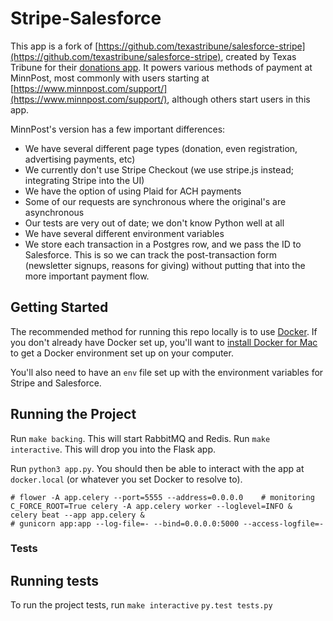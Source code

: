 Stripe-Salesforce
=================

This app is a fork of [https://github.com/texastribune/salesforce-stripe](https://github.com/texastribune/salesforce-stripe), created by Texas Tribune for their [donations app](http://support.texastribune.org/). It powers various methods of payment at MinnPost, most commonly with users starting at [https://www.minnpost.com/support/](https://www.minnpost.com/support/), although others start users in this app.

MinnPost's version has a few important differences:

- We have several different page types (donation, even registration, advertising payments, etc)
- We currently don't use Stripe Checkout (we use stripe.js instead; integrating Stripe into the UI)
- We have the option of using Plaid for ACH payments
- Some of our requests are synchronous where the original's are asynchronous
- Our tests are very out of date; we don't know Python well at all
- We have several different environment variables
- We store each transaction in a Postgres row, and we pass the ID to Salesforce. This is so we can track the post-transaction form (newsletter signups, reasons for giving) without putting that into the more important payment flow.

Getting Started
---------------

The recommended method for running this repo locally is to use [Docker](https://www.docker.com/). If you don't already have Docker set up, you'll want to [install Docker for Mac](https://docs.docker.com/engine/installation/mac/) to get a Docker environment set up on your computer.

You'll also need to have an `env` file set up with the environment variables for Stripe and Salesforce.

Running the Project
-------------------

Run `make backing`. This will start RabbitMQ and Redis.
Run `make interactive`. This will drop you into the Flask app.

Run `python3 app.py`. You should then be able to interact with the app at `docker.local` (or whatever you set Docker to resolve to).
```
# flower -A app.celery --port=5555 --address=0.0.0.0    # monitoring
C_FORCE_ROOT=True celery -A app.celery worker --loglevel=INFO &
celery beat --app app.celery &
# gunicorn app:app --log-file=- --bind=0.0.0.0:5000 --access-logfile=-
```

### Tests

Running tests
-------------

To run the project tests, run
`make interactive`
`py.test tests.py`
